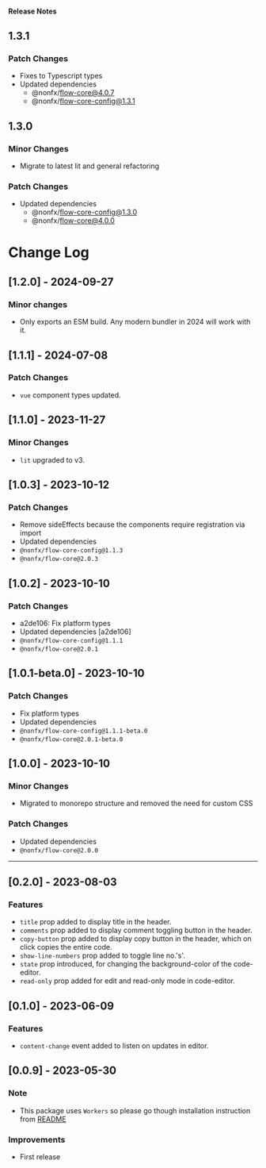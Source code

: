 <h4 className="margin-btm-8">Release Notes</h4>

## 1.3.1

### Patch Changes

- Fixes to Typescript types
- Updated dependencies
  - @nonfx/flow-core@4.0.7
  - @nonfx/flow-core-config@1.3.1

## 1.3.0

### Minor Changes

- Migrate to latest lit and general refactoring

### Patch Changes

- Updated dependencies
  - @nonfx/flow-core-config@1.3.0
  - @nonfx/flow-core@4.0.0

# Change Log

## [1.2.0] - 2024-09-27

### Minor changes

- Only exports an ESM build. Any modern bundler in 2024 will work with it.

## [1.1.1] - 2024-07-08

### Patch Changes

- `vue` component types updated.

## [1.1.0] - 2023-11-27

### Minor Changes

- `lit` upgraded to v3.

## [1.0.3] - 2023-10-12

### Patch Changes

- Remove sideEffects because the components require registration via import
- Updated dependencies
- `@nonfx/flow-core-config@1.1.3`
- `@nonfx/flow-core@2.0.3`

## [1.0.2] - 2023-10-10

### Patch Changes

- a2de106: Fix platform types
- Updated dependencies [a2de106]
- `@nonfx/flow-core-config@1.1.1`
- `@nonfx/flow-core@2.0.1`

## [1.0.1-beta.0] - 2023-10-10

### Patch Changes

- Fix platform types
- Updated dependencies
- `@nonfx/flow-core-config@1.1.1-beta.0`
- `@nonfx/flow-core@2.0.1-beta.0`

## [1.0.0] - 2023-10-10

### Minor Changes

- Migrated to monorepo structure and removed the need for custom CSS

### Patch Changes

- Updated dependencies
- `@nonfx/flow-core@2.0.0`
<hr className="margin-btm-32" />

## [0.2.0] - 2023-08-03

### Features

- `title` prop added to display title in the header.
- `comments` prop added to display comment toggling button in the header.
- `copy-button` prop added to display copy button in the header, which on click copies the entire code.
- `show-line-numbers` prop added to toggle line no.'s'.
- `state` prop introduced, for changing the background-color of the code-editor.
- `read-only` prop added for edit and read-only mode in code-editor.

## [0.1.0] - 2023-06-09

### Features

- `content-change` event added to listen on updates in editor.

## [0.0.9] - 2023-05-30

### Note

- This package uses `Workers` so please go though installation instruction from [README](https://github.com/nonfx/flow-core/blob/main/packages/flow-code-editor/README.md)

### Improvements

- First release
